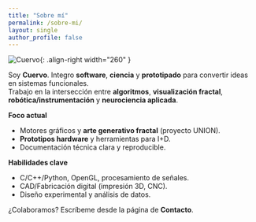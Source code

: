```yaml
---
title: "Sobre mí"
permalink: /sobre-mi/
layout: single
author_profile: false
---
```


![Cuervo](/assets/images/sobre-mi.jpg){: .align-right width="260" }

Soy **Cuervo**. Integro **software**, **ciencia** y **prototipado** para convertir ideas en sistemas funcionales.  
Trabajo en la intersección entre **algoritmos**, **visualización fractal**, **robótica/instrumentación** y **neurociencia aplicada**.

**Foco actual**
- Motores gráficos y **arte generativo fractal** (proyecto UNION).
- **Prototipos hardware** y herramientas para I+D.
- Documentación técnica clara y reproducible.

**Habilidades clave**
- C/C++/Python, OpenGL, procesamiento de señales.
- CAD/Fabricación digital (impresión 3D, CNC).
- Diseño experimental y análisis de datos.

¿Colaboramos? Escríbeme desde la página de **Contacto**.
